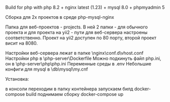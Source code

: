 Build for php with php 8.2 + nginx latest (1.23) + mysql 8.0 + phpmyadmin 5

Сборка для 2х проектов в среде php-mysql-nginx

Папка для веб-проектов - projects. В ней 2 папки - для обычного проекта и для проекта на yii2 - пути для веб-сервера настроены соответственно. Проект на yii2 доступен по 80 порту, второй проект висит на 8080.

Настройки веб-сервера лежат в папке \nginx\conf.d\vhost.conf Настройки php в \php-server\Dockerfile Можно подкинуть файл php.ini, он в \php-server\php\php.ini Переменные среды в .env Небольшие конфиги для mysql в \db\mysql\my.cnf

Установка:

в консоли переходим в папку контейнера
запускаем билд docker-compose build
поднимаем сборку docker-compose up
